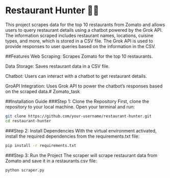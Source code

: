 # Restaurant Hunter 🤖🍛
This project scrapes data for the top 10 restaurants from Zomato and allows users to query restaurant details using a chatbot powered by the Grok API. The information scraped includes restaurant names, locations, cuisine types, and more, which is stored in a CSV file. The Grok API is used to provide responses to user queries based on the information in the CSV.

##Features
Web Scraping: Scrapes Zomato for the top 10 restaurants.

Data Storage: Saves restaurant data in a CSV file.

Chatbot: Users can interact with a chatbot to get restaurant details.

GroAPI Integration: Uses Grok API to power the chatbot’s responses based on the scraped data.# Zomato_task

##Installation Guide
###Step 1: Clone the Repository
First, clone the repository to your local machine. Open your terminal and run:
```bash
git clone https://github.com/your-username/restaurant-hunter.git
cd restaurant-hunter
```
###Step 2: Install Dependencies
With the virtual environment activated, install the required dependencies from the requirements.txt file:
```bash
pip install -r requirements.txt
```

###Step 3: Run the Project
The scraper will scrape restaurant data from Zomato and save it in a restaurants.csv file:
```bash
python scraper.py

```

